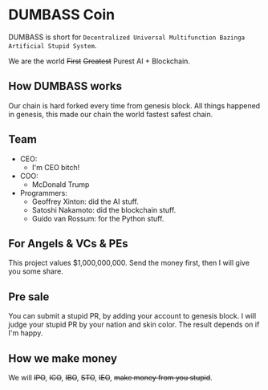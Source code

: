 # DUMBASS Coin

DUMBASS is short for `Decentralized Universal Multifunction Bazinga Artificial Stupid System`. 

We are the world ~~First~~ ~~Greatest~~ Purest AI + Blockchain.

## How DUMBASS works

Our chain is hard forked every time from genesis block.
All things happened in genesis, this made our chain the world fastest safest chain.

## Team

- CEO:
    - I'm CEO bitch!
- COO:
    - McDonald Trump
- Programmers:
    - Geoffrey Xinton: did the AI stuff.
    - Satoshi Nakamoto: did the blockchain stuff.
    - Guido van Rossum: for the Python stuff.

## For Angels & VCs & PEs

This project values $1,000,000,000. Send the money first, then I will give you some share.

## Pre sale

You can submit a stupid PR, by adding your account to genesis block. I will judge your stupid PR by your nation and skin color.
The result depends on if I'm happy.

## How we make money

We will ~~IPO~~, ~~ICO~~, ~~IBO~~, ~~STO~~, ~~IEO~~, ~~make money from you stupid~~.



